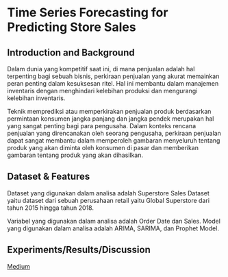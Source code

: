 # Time Series Forecasting for Predicting Store Sales

## Introduction and Background
Dalam dunia yang kompetitif saat ini, di mana penjualan adalah hal terpenting bagi sebuah bisnis, perkiraan penjualan yang akurat memainkan peran penting dalam kesuksesan ritel. Hal ini membantu dalam manajemen inventaris dengan menghindari kelebihan produksi dan mengurangi kelebihan inventaris.

Teknik memprediksi atau memperkirakan penjualan produk berdasarkan permintaan konsumen jangka panjang dan jangka pendek merupakan hal yang sangat penting bagi para pengusaha. Dalam konteks rencana penjualan yang direncanakan oleh seorang pengusaha, perkiraan penjualan dapat sangat membantu dalam memperoleh gambaran menyeluruh tentang produk yang akan diminta oleh konsumen di pasar dan memberikan gambaran tentang produk yang akan dihasilkan.

## Dataset & Features
Dataset yang digunakan dalam analisa adalah Superstore Sales Dataset yaitu dataset dari sebuah perusahaan retail yaitu Global Superstore dari tahun 2015 hingga tahun 2018.

Variabel yang digunakan dalam analisa adalah Order Date dan Sales. Model yang digunakan dalam analisa adalah ARIMA, SARIMA, dan Prophet Model.

## Experiments/Results/Discussion
[Medium](https://medium.com/@septiawulandaris11/time-series-forecasting-for-predicting-store-sales-aa760b6fbc29)
